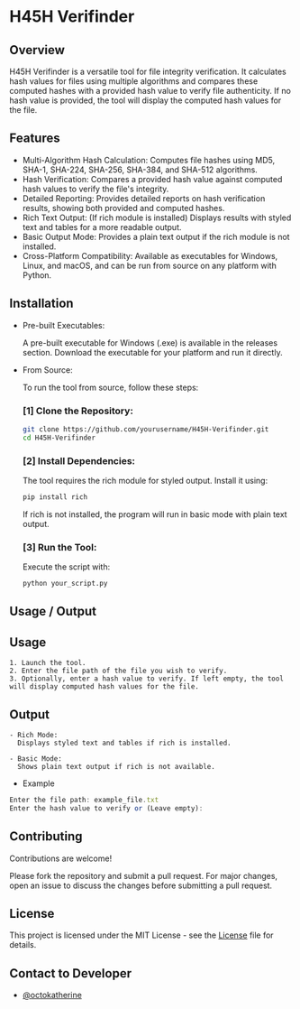 
# H45H Verifinder

## Overview

H45H Verifinder is a versatile tool for file integrity verification. It calculates hash values for files using multiple algorithms and compares these computed hashes with a provided hash value to verify file authenticity. If no hash value is provided, the tool will display the computed hash values for the file.
## Features

- Multi-Algorithm Hash Calculation: Computes file hashes using MD5, SHA-1, SHA-224, SHA-256, SHA-384, and SHA-512 algorithms.
- Hash Verification: Compares a provided hash value against computed hash values to verify the file's integrity.
- Detailed Reporting: Provides detailed reports on hash verification results, showing both provided and computed hashes.
- Rich Text Output: (If rich module is installed) Displays results with styled text and tables for a more readable output.
- Basic Output Mode: Provides a plain text output if the rich module is not installed.
- Cross-Platform Compatibility: Available as executables for Windows, Linux, and macOS, and can be run from source on any platform with Python.

## Installation

 - Pre-built Executables: 
   
    A pre-built executable for Windows (.exe) is available in the releases section. Download the executable for your platform and run it directly.

 - From Source:
 
    To run the tool from source, follow these steps:
 
    ### [1] Clone the Repository:

     ```bash
     git clone https://github.com/yourusername/H45H-Verifinder.git
     cd H45H-Verifinder
     ```
    ### [2] Install Dependencies: 
   
     The tool requires the rich module for styled output. Install it using:
     
     ```bash
     pip install rich
     ```

     If rich is not installed, the program will run in basic mode with plain text output.

    ### [3] Run the Tool:
     Execute the script with:
    
     ```bash
     python your_script.py
     ```
## Usage / Output
 ## Usage

    1. Launch the tool.
    2. Enter the file path of the file you wish to verify.
    3. Optionally, enter a hash value to verify. If left empty, the tool will display computed hash values for the file.

 ## Output

    - Rich Mode:
      Displays styled text and tables if rich is installed.

    - Basic Mode: 
      Shows plain text output if rich is not available.

- Example
```javascript
Enter the file path: example_file.txt
Enter the hash value to verify or (Leave empty):
```


## Contributing

Contributions are welcome! 

Please fork the repository and submit a pull request. For major changes, open an issue to discuss the changes before submitting a pull request.
## License

This project is licensed under the MIT License - see the [License](https://choosealicense.com/licenses/mit/) file for details.
## Contact to Developer

- [@octokatherine](https://www.github.com/octokatherine)

